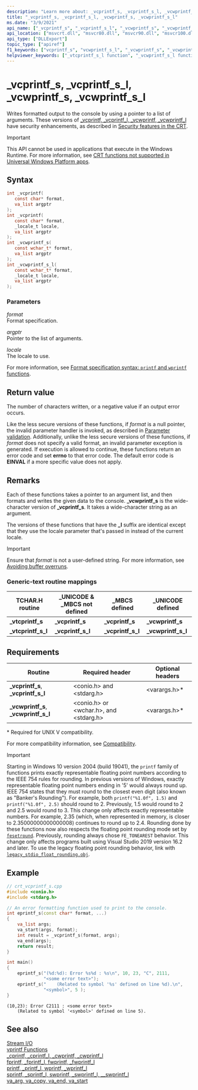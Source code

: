 ```yaml
---
description: "Learn more about: _vcprintf_s, _vcprintf_s_l, _vcwprintf_s, _vcwprintf_s_l"
title: "_vcprintf_s, _vcprintf_s_l, _vcwprintf_s, _vcwprintf_s_l"
ms.date: "3/9/2021"
api_name: ["_vcprintf_s", "_vcprintf_s_l", "_vcwprintf_s", "_vcwprintf_s_l"]
api_location: ["msvcrt.dll", "msvcr80.dll", "msvcr90.dll", "msvcr100.dll", "msvcr100_clr0400.dll", "msvcr110.dll", "msvcr110_clr0400.dll", "msvcr120.dll", "msvcr120_clr0400.dll", "ucrtbase.dll"]
api_type: ["DLLExport"]
topic_type: ["apiref"]
f1_keywords: ["vcprintf_s", "vcwprintf_s_l", "_vcwprintf_s", "_vcwprintf_s_l", "_vcprintf_s_l", "_vtcprintf_s", "vcwprintf_s", "vcprintf_s_l", "_vcprintf_s"]
helpviewer_keywords: ["_vtcprintf_s_l function", "_vcwprintf_s_l function", "_vtcprintf_s function", "vtcprintf_s_l function", "vcprintf_s_l function", "_vcprintf_s function", "_vcwprintf_s function", "vcwprintf_s_l function", "vcwprintf_s function", "vcprintf_s function", "_vcprintf_s_l function", "vtcprintf_s function", "formatted text [C++]"]
---
```

# _vcprintf_s, _vcprintf_s_l, _vcwprintf_s, _vcwprintf_s_l

Writes formatted output to the console by using a pointer to a list of arguments. These versions of [_vcprintf, _vcprintf_l, _vcwprintf, _vcwprintf_l](vcprintf-vcprintf-l-vcwprintf-vcwprintf-l.md) have security enhancements, as described in [Security features in the CRT](../security-features-in-the-crt.md).

> [!IMPORTANT]
> This API cannot be used in applications that execute in the Windows Runtime. For more information, see [CRT functions not supported in Universal Windows Platform apps](../../cppcx/crt-functions-not-supported-in-universal-windows-platform-apps.md).

## Syntax

```C
int _vcprintf(
   const char* format,
   va_list argptr
);
int _vcprintf(
   const char* format,
   _locale_t locale,
   va_list argptr
);
int _vcwprintf_s(
   const wchar_t* format,
   va_list argptr
);
int _vcwprintf_s_l(
   const wchar_t* format,
   _locale_t locale,
   va_list argptr
);
```

### Parameters

*format*<br/>
Format specification.

*argptr*<br/>
Pointer to the list of arguments.

*locale*<br/>
The locale to use.

For more information, see [Format specification syntax: `printf` and `wprintf` functions](../format-specification-syntax-printf-and-wprintf-functions.md).

## Return value

The number of characters written, or a negative value if an output error occurs.

Like the less secure versions of these functions, if *format* is a null pointer, the invalid parameter handler is invoked, as described in [Parameter validation](../parameter-validation.md). Additionally, unlike the less secure versions of these functions, if *format* does not specify a valid format, an invalid parameter exception is generated. If execution is allowed to continue, these functions return an error code and set **errno** to that error code. The default error code is **EINVAL** if a more specific value does not apply.

## Remarks

Each of these functions takes a pointer to an argument list, and then formats and writes the given data to the console. **_vcwprintf_s** is the wide-character version of **_vcprintf_s**. It takes a wide-character string as an argument.

The versions of these functions that have the **_l** suffix are identical except that they use the locale parameter that's passed in instead of the current locale.

> [!IMPORTANT]
> Ensure that *format* is not a user-defined string. For more information, see [Avoiding buffer overruns](/windows/win32/SecBP/avoiding-buffer-overruns).

### Generic-text routine mappings

|TCHAR.H routine|_UNICODE & _MBCS not defined|_MBCS defined|_UNICODE defined|
|---------------------|------------------------------------|--------------------|-----------------------|
|**_vtcprintf_s**|**_vcprintf_s**|**_vcprintf_s**|**_vcwprintf_s**|
|**_vtcprintf_s_l**|**_vcprintf_s_l**|**_vcprintf_s_l**|**_vcwprintf_s_l**|

## Requirements

|Routine|Required header|Optional headers|
|-------------|---------------------|----------------------|
|**_vcprintf_s**, **_vcprintf_s_l**|\<conio.h> and \<stdarg.h>|\<varargs.h>*|
|**_vcwprintf_s**, **_vcwprintf_s_l**|\<conio.h> or \<wchar.h>, and \<stdarg.h>|\<varargs.h>*|

\* Required for UNIX V compatibility.

For more compatibility information, see [Compatibility](../compatibility.md).

> [!IMPORTANT]
> Starting in Windows 10 version 2004 (build 19041), the `printf` family of functions prints exactly representable floating point numbers according to the IEEE 754 rules for rounding. In previous versions of Windows, exactly representable floating point numbers ending in '5' would always round up. IEEE 754 states that they must round to the closest even digit (also known as "Banker's Rounding"). For example, both `printf("%1.0f", 1.5)` and `printf("%1.0f", 2.5)` should round to 2. Previously, 1.5 would round to 2 and 2.5 would round to 3. This change only affects exactly representable numbers. For example, 2.35 (which, when represented in memory, is closer to 2.35000000000000008) continues to round up to 2.4. Rounding done by these functions now also respects the floating point rounding mode set by [`fesetround`](fegetround-fesetround2.md). Previously, rounding always chose `FE_TONEAREST` behavior. This change only affects programs built using Visual Studio 2019 version 16.2 and later. To use the legacy floating point rounding behavior, link with [`legacy_stdio_float_rounding.obj`](../link-options.md).

## Example

```cpp
// crt_vcprintf_s.cpp
#include <conio.h>
#include <stdarg.h>

// An error formatting function used to print to the console.
int eprintf_s(const char* format, ...)
{
    va_list args;
    va_start(args, format);
    int result = _vcprintf_s(format, args);
    va_end(args);
    return result;
}

int main()
{
    eprintf_s("(%d:%d): Error %s%d : %s\n", 10, 23, "C", 2111,
              "<some error text>");
    eprintf_s("    (Related to symbol '%s' defined on line %d).\n",
              "<symbol>", 5 );
}
```

```Output
(10,23): Error C2111 : <some error text>
    (Related to symbol '<symbol>' defined on line 5).
```

## See also

[Stream I/O](../stream-i-o.md)\
[vprintf Functions](../vprintf-functions.md)\
[_cprintf, _cprintf_l, _cwprintf, _cwprintf_l](cprintf-cprintf-l-cwprintf-cwprintf-l.md)\
[fprintf, _fprintf_l, fwprintf, _fwprintf_l](fprintf-fprintf-l-fwprintf-fwprintf-l.md)\
[printf, _printf_l, wprintf, _wprintf_l](printf-printf-l-wprintf-wprintf-l.md)\
[sprintf, _sprintf_l, swprintf, _swprintf_l, \__swprintf_l](sprintf-sprintf-l-swprintf-swprintf-l-swprintf-l.md)\
[va_arg, va_copy, va_end, va_start](va-arg-va-copy-va-end-va-start.md)
